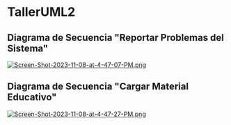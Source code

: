 # TallerUML2
## Diagrama de Secuencia "Reportar Problemas del Sistema"
[![Screen-Shot-2023-11-08-at-4-47-07-PM.png](https://i.postimg.cc/CMG4vPnJ/Screen-Shot-2023-11-08-at-4-47-07-PM.png)](https://postimg.cc/kD58Gyct)

## Diagrama de Secuencia "Cargar Material Educativo"
[![Screen-Shot-2023-11-08-at-4-47-27-PM.png](https://i.postimg.cc/YSQ4pVHs/Screen-Shot-2023-11-08-at-4-47-27-PM.png)](https://postimg.cc/5HN9gsjB)
